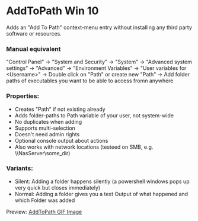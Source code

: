 # AddToPath Win 10
Adds an "Add To Path" context-menu entry without installing any third party software or resources.

### Manual equivalent
"Control Panel" -> "System and Security" -> "System" -> "Advanced system settings" -> "Advanced" -> "Environment Variables" -> "User variables for \<Username\>" -> Double click on "Path" or create new "Path" -> Add folder paths of executables you want to be able to access fromn anywhere

### Properties:
- Creates "Path" if not existing already
- Adds folder-paths to Path variable of your user, not system-wide
- No duplicates when adding
- Supports multi-selection
- Doesn't need admin rights
- Optional console output about actions
- Also works with network locations (testeed on SMB, e.g. \\\\NasServer\some_dir)

### Variants:
 - Silent: Adding a folder happens silently (a powershell windows pops up very quick but closes immediately)
 - Normal: Adding a folder gives you a text Output of what happened and which Folder was added 
 
 Preview: 
 [AddToPath GIF Image](Preview.gif)
